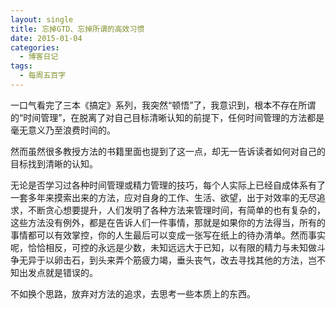 ```yaml
---
layout: single
title: 忘掉GTD、忘掉所谓的高效习惯
date: 2015-01-04
categories:
  - 博客日记
tags:
  - 每周五百字
--- 
```

一口气看完了三本《搞定》系列，我突然“顿悟”了，我意识到，根本不存在所谓的“时间管理”，在脱离了对自己目标清晰认知的前提下，任何时间管理的方法都是毫无意义乃至浪费时间的。

然而虽然很多教授方法的书籍里面也提到了这一点，却无一告诉读者如何对自己的目标找到清晰的认知。

无论是否学习过各种时间管理或精力管理的技巧，每个人实际上已经自成体系有了一套多年来摸索出来的方法，应对自身的工作、生活、欲望，出于对效率的无尽追求，不断贪心想要提升，人们发明了各种方法来管理时间，有简单的也有复杂的，这些方法没有例外，都是在告诉人们一件事情，那就是如果你的方法得当，所有的事情都可以有效掌控，你的人生最后可以变成一张写在纸上的待办清单。然而事实呢，恰恰相反，可控的永远是少数，未知远远大于已知，以有限的精力与未知做斗争无异于以卵击石，到头来弄个筋疲力竭，垂头丧气，改去寻找其他的方法，岂不知出发点就是错误的。

不如换个思路，放弃对方法的追求，去思考一些本质上的东西。

